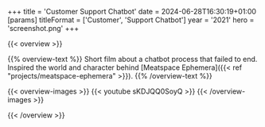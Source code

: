 +++
title = 'Customer Support Chatbot'
date = 2024-06-28T16:30:19+01:00
[params]
    titleFormat = ['Customer', 'Support Chatbot']
    year = '2021'
    hero = 'screenshot.png'
+++

{{< overview >}}

{{% overview-text %}}
Short film about a chatbot process that failed to end. Inspired the world and character behind [Meatspace Ephemera]({{< ref "projects/meatspace-ephemera" >}}).
{{% /overview-text %}}

{{< overview-images >}}
{{< youtube sKDJQQ0SoyQ >}}
{{< /overview-images >}}

{{< /overview >}}